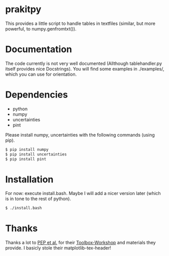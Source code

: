 prakitpy
====
This provides a little script to handle tables in textfiles (similar, but more powerful, to numpy.genfromtxt()).

# Documentation

The code currently is not very well documented (Allthough tablehandler.py itself provides nice Docstrings).
You will find some examples in ./examples/, which you can use for orientation.

# Dependencies
* python
* numpy
* uncertainties
* pint

Please install numpy, uncertainties with the following commands (using pip).
~~~sh
$ pip install numpy
$ pip install uncertainties
$ pip install pint
~~~

# Installation
For now: execute install.bash. Maybe I will add a nicer version later (which is in tone to the rest of python).
~~~sh
$ ./install.bash
~~~

# Thanks
Thanks a lot to [PEP et al.](https://pep-dortmund.org/) for their [Toolbox-Workshop](https://toolbox.pep-dortmund.org/notes.html) and materials they provide. I basicly stole their matplotlib-tex-header! 
